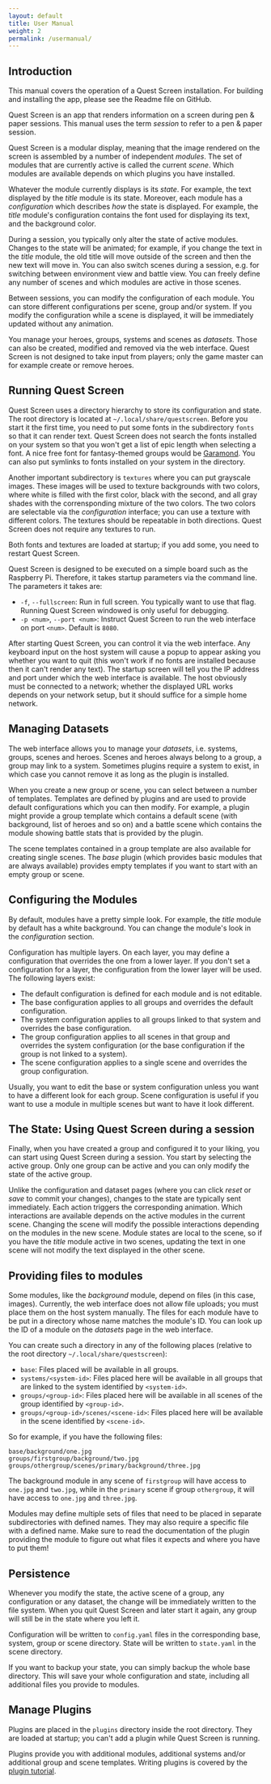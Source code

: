 ```yaml
---
layout: default
title: User Manual
weight: 2
permalink: /usermanual/
---
```

## Introduction

<section class="highlighted"><i class="fas fa-info-circle"></i>
<div>
This manual covers the operation of a Quest Screen installation.
For building and installing the app, please see the Readme file on GitHub.
</div>
</section>

Quest Screen is an app that renders information on a screen during pen & paper sessions.
This manual uses the term *session* to refer to a pen & paper session.

Quest Screen is a modular display, meaning that the image rendered on the screen is assembled by a number of independent *modules*.
The set of modules that are currently active is called the current *scene*.
Which modules are available depends on which plugins you have installed.

Whatever the module currently displays is its *state*.
For example, the text displayed by the *title* module is its state.
Moreover, each module has a *configuration* which describes *how* the state is displayed.
For example, the *title* module's configuration contains the font used for displaying its text, and the background color.

During a session, you typically only alter the state of active modules.
Changes to the state will be animated; for example, if you change the text in the *title* module, the old title will move outside of the screen and then the new text will move in.
You can also switch scenes during a session, e.g. for switching between environment view and battle view.
You can freely define any number of scenes and which modules are active in those scenes.

Between sessions, you can modify the configuration of each module.
You can store different configurations per scene, group and/or system.
If you modify the configuration while a scene is displayed, it will be immediately updated without any animation.

You manage your heroes, groups, systems and scenes as *datasets*.
Those can also be created, modified and removed via the web interface.
Quest Screen is not designed to take input from players; only the game master can for example create or remove heroes.

## Running Quest Screen

Quest Screen uses a directory hierarchy to store its configuration and state.
The root directory is located at `~/.local/share/questscreen`.
Before you start it the first time, you need to put some fonts in the subdirectory `fonts` so that it can render text.
Quest Screen does not search the fonts installed on your system so that you won't get a list of epic length when selecting a font.
A nice free font for fantasy-themed groups would be [Garamond](https://garamond.org/).
You can also put symlinks to fonts installed on your system in the directory.

Another important subdirectory is `textures` where you can put grayscale images.
These images will be used to texture backgrounds with two colors, where white is filled with the first color, black with the second, and all gray shades with the corrensponding mixture of the two colors.
The two colors are selectable via the *configuration* interface; you can use a texture with different colors.
The textures should be repeatable in both directions.
Quest Screen does not require any textures to run.

Both fonts and textures are loaded at startup; if you add some, you need to restart Quest Screen.

Quest Screen is designed to be executed on a simple board such as the Raspberry Pi.
Therefore, it takes startup parameters via the command line.
The parameters it takes are:

 * `-f`, `--fullscreen`: Run in full screen. You typically want to use that flag.
   Running Quest Screen windowed is only useful for debugging.
 * `-p <num>`, `--port <num>`: Instruct Quest Screen to run the web interface on port `<num>`.
   Default is `8080`.

After starting Quest Screen, you can control it via the web interface.
Any keyboard input on the host system will cause a popup to appear asking you whether you want to quit (this won't work if no fonts are installed because then it can't render any text).
The startup screen will tell you the IP address and port under which the web interface is available.
The host obviously must be connected to a network; whether the displayed URL works depends on your network setup, but it should suffice for a simple home network.

## Managing Datasets

The web interface allows you to manage your *datasets*, i.e. systems, groups, scenes and heroes.
Scenes and heroes always belong to a group, a group may link to a system.
Sometimes plugins require a system to exist, in which case you cannot remove it as long as the plugin is installed.

When you create a new group or scene, you can select between a number of templates.
Templates are defined by plugins and are used to provide default configurations which you can then modify.
For example, a plugin might provide a group template which contains a default scene (with background, list of heroes and so on) and a battle scene which contains the module showing battle stats that is provided by the plugin.

The scene templates contained in a group template are also available for creating single scenes.
The *base* plugin (which provides basic modules that are always available) provides empty templates if you want to start with an empty group or scene.

## Configuring the Modules

By default, modules have a pretty simple look.
For example, the *title* module by default has a white background.
You can change the module's look in the *configuration* section.

Configuration has multiple layers.
On each layer, you may define a configuration that overrides the one from a lower layer.
If you don't set a configuration for a layer, the configuration from the lower layer will be used.
The following layers exist:

 * The default configuration is defined for each module and is not editable.
 * The base configuration applies to all groups and overrides the default configuration.
 * The system configuration applies to all groups linked to that system and overrides the base configuration.
 * The group configuration applies to all scenes in that group and overrides the system configuration (or the base configuration if the group is not linked to a system).
 * The scene configuration applies to a single scene and overrides the group configuration.

Usually, you want to edit the base or system configuration unless you want to have a different look for each group.
Scene configuration is useful if you want to use a module in multiple scenes but want to have it look different.

## The State: Using Quest Screen during a session

Finally, when you have created a group and configured it to your liking, you can start using Quest Screen during a session.
You start by selecting the active group.
Only one group can be active and you can only modify the state of the active group.

Unlike the configuration and dataset pages (where you can click *reset* or *save* to commit your changes), changes to the state  are typically sent immediately.
Each action triggers the corresponding animation.
Which interactions are available depends on the active modules in the current scene.
Changing the scene will modify the possible interactions depending on the modules in the new scene.
Module states are local to the scene, so if you have the *title* module active in two scenes, updating the text in one scene will not modify the text displayed in the other scene.

## Providing files to modules

Some modules, like the *background* module, depend on files (in this case, images).
Currently, the web interface does not allow file uploads; you must place them on the host system manually.
The files for each module have to be put in a directory whose name matches the module's ID.
You can look up the ID of a module on the *datasets* page in the web interface.

You can create such a directory in any of the following places (relative to the root directory `~/.local/share/questscreen`):

 * `base`: Files placed will be available in all groups.
 * `systems/<system-id>`: Files placed here will be available in all groups that are linked to the system identified by `<system-id>`.
 * `groups/<group-id>`: Files placed here will be available in all scenes of the group identified by `<group-id>`.
 * `groups/<group-id>/scenes/<scene-id>`: Files placed here will be available in the scene identified by `<scene-id>`.

So for example, if you have the following files:

    base/background/one.jpg
    groups/firstgroup/background/two.jpg
    groups/othergroup/scenes/primary/background/three.jpg

The background module in any scene of `firstgroup` will have access to `one.jpg` and `two.jpg`, while in the `primary` scene if group `othergroup`, it will have access to `one.jpg` and `three.jpg`.

Modules may define multiple sets of files that need to be placed in separate subdirectories with defined names.
They may also require a specific file with a defined name.
Make sure to read the documentation of the plugin providing the module to figure out what files it expects and where you have to put them!

## Persistence

Whenever you modify the state, the active scene of a group, any configuration or any dataset, the change will be immediately written to the file system.
When you quit Quest Screen and later start it again, any group will still be in the state where you left it.

Configuration will be written to `config.yaml` files in the corresponding base, system, group or scene directory.
State will be written to `state.yaml` in the scene directory.

If you want to backup your state, you can simply backup the whole base directory.
This will save your whole configuration and state, including all additional files you provide to modules.

## Manage Plugins

Plugins are placed in the `plugins` directory inside the root directory.
They are loaded at startup; you can't add a plugin while Quest Screen is running.

Plugins provide you with additional modules, additional systems and/or additional group and scene templates.
Writing plugins is covered by the [plugin tutorial](/plugins/).
